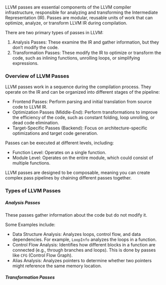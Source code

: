 LLVM passes are essential components of the LLVM compiler infrastructure, responsible for analyzing and transforming the Intermediate Representation (IR). Passes are modular, reusable units of work that can optimize, analyze, or transform LLVM IR during compilation. 

There are two primary types of passes in LLVM:
1. Analysis Passes: These examine the IR and gather information, but they don’t modify the code.
2. Transformation Passes: These modify the IR to optimize or transform the code, such as inlining functions, unrolling loops, or simplifying expressions.

### Overview of LLVM Passes
LLVM passes work in a sequence during the compilation process. They operate on the IR and can be organized into different stages of the pipeline:
- Frontend Passes: Perform parsing and initial translation from source code to LLVM IR.
- Optimization Passes (Middle-End): Perform transformations to improve the efficiency of the code, such as constant folding, loop unrolling, or dead code elimination.
- Target-Specific Passes (Backend): Focus on architecture-specific optimizations and target code generation.

Passes can be executed at different levels, including:
- Function Level: Operates on a single function.
- Module Level: Operates on the entire module, which could consist of multiple functions.

LLVM passes are designed to be composable, meaning you can create complex pass pipelines by chaining different passes together.

### Types of LLVM Passes
##### Analysis Passes
These passes gather information about the code but do not modify it.

Some Examples include:
- Data Structure Analysis: Analyzes loops, control flow, and data dependencies. For example, `LoopInfo` analyzes the loops in a function.
- Control Flow Analysis: Identifies how different blocks in a function are connected (e.g., through branches and loops). This is done by passes like `CFG` (Control Flow Graph).
- Alias Analysis: Analyzes pointers to determine whether two pointers might reference the same memory location.

##### Transformation Passes

